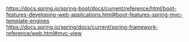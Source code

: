 
https://docs.spring.io/spring-boot/docs/current/reference/html/boot-features-developing-web-applications.html#boot-features-spring-mvc-template-engines  
https://docs.spring.io/spring/docs/current/spring-framework-reference/web.html#mvc-view  
